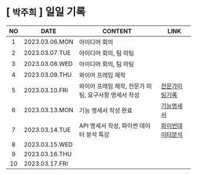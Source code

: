 # [ `박주희` ] 일일 기록

| NO  | DATE           | CONTENT                                               | LINK                                                                                                                                                                                                                       |
| :-: | -------------- | ----------------------------------------------------- | -------------------------------------------------------------------------------------------------------------------------------------------------------------------------------------------------------------------------- |
|  1  | 2023.03.06.MON | 아이디어 회의                                         |                                                                                                                                                                                                                            |
|  2  | 2023.03.07.TUE | 아이디어 회의, 팀 미팅                                |                                                                                                                                                                                                                            |
|  3  | 2023.03.08.WED | 아이디어 회의, 팀 미팅                                |                                                                                                                                                                                                                            |
|  4  | 2023.03.09.THU | 와이어 프레임 제작                                    |                                                                                                                                                                                                                            |
|  5  | 2023.03.10.FRI | 와이어 프레임 제작, 전문가 미팅, 요구사항 명세서 작성 | [전문가미팅기록](https://lab.ssafy.com/s08-bigdata-dist-sub2/S08P22A507/-/blob/parkjuhee/parkjuhee/%EC%A0%84%EB%AC%B8%EA%B0%80_%EB%AF%B8%ED%8C%85_%EA%B8%B0%EB%A1%9D.pdf)                                                  |
|  6  | 2023.03.13.MON | 기능 명세서 작성 완료                                 | [기능명세서](https://lab.ssafy.com/s08-bigdata-dist-sub2/S08P22A507/-/blob/parkjuhee/parkjuhee/%EA%B8%B0%EB%8A%A5_%EB%AA%85%EC%84%B8%EC%84%9C.pdf)                                                                         |
|  7  | 2023.03.14.TUE | API 명세서 작성, 파이썬 데이터 분석 특강              | [파이썬데이터분석](https://lab.ssafy.com/s08-bigdata-dist-sub2/S08P22A507/-/blob/parkjuhee/parkjuhee/%EB%B9%85%EB%8D%B0%EC%9D%B4%ED%84%B0__%ED%8C%8C%EC%9D%B4%EC%8D%AC_%EB%8D%B0%EC%9D%B4%ED%84%B0_%EB%B6%84%EC%84%9D.pdf) |
|  8  | 2023.03.15.WED |                                                       |                                                                                                                                                                                                                            |
|  9  | 2023.03.16.THU |                                                       |                                                                                                                                                                                                                            |
| 10  | 2023.03.17.FRI |                                                       |                                                                                                                                                                                                                            |
